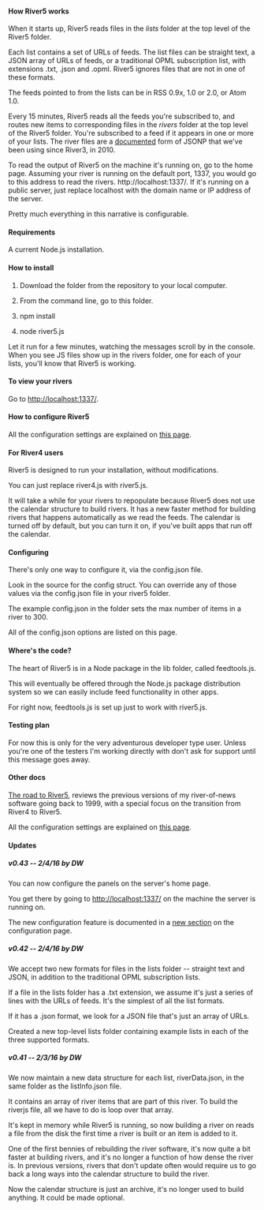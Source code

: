 #### How River5 works

When it starts up, River5 reads files in the <i>lists</i> folder at the top level of the River5 folder.

Each list contains a set of URLs of feeds. The list files can be straight text, a JSON array of URLs of feeds, or a traditional OPML subscription list, with extensions .txt, .json and .opml.  River5 ignores files that are not in one of these formats.

The feeds pointed to from the lists can be in RSS 0.9x, 1.0 or 2.0, or Atom 1.0.

Every 15 minutes, River5 reads all the feeds you're subscribed to, and routes new items to corresponding files in the <i>rivers</i> folder at the top level of the River5 folder. You're subscribed to a feed if it appears in one or more of your lists. The river files are a <a href="http://riverjs.org/">documented</a> form of JSONP that we've been using since River3, in 2010.

To read the output of River5 on the machine it's running on, go to the home page. Assuming your river is running on the default port, 1337, you would go to this address to read the rivers. http://localhost:1337/. If it's running on a public server, just replace localhost with the domain name or IP address of the server. 

Pretty much everything in this narrative is configurable. 

#### Requirements

A current Node.js installation. 

#### How to install

1. Download the folder from the repository to your local computer. 

2. From the command line, go to this folder.

3. npm install

4. node river5.js

Let it run for a few minutes, watching the messages scroll by in the console. When you see JS files show up in the rivers</i> folder, one for each of your lists, you'll know that River5 is working. 

#### To view your rivers

Go to <a href="http://localhost:1337/">http://localhost:1337/</a>.

#### How to configure River5

All the configuration settings are explained on <a href="https://github.com/scripting/river5/blob/master/docs/CONFIG.md">this page</a>. 

#### For River4 users

River5 is designed to run your installation, without modifications. 

You can just replace river4.js with river5.js.

It will take a while for your rivers to repopulate because River5 does not use the calendar structure to build rivers. It has a new faster method for building rivers that happens automatically as we read the feeds. The calendar is turned off by default, but you can turn it on, if you've built apps that run off the calendar. 

#### Configuring

There's only one way to configure it, via the config.json file.

Look in the source for the config struct. You can override any of those values via the config.json file in your river5 folder.

The example config.json in the folder sets the max number of items in a river to 300.

All of the config.json options are listed on this page.

#### Where's the code?

The heart of River5 is in a Node package in the lib folder, called feedtools.js.

This will eventually be offered through the Node.js package distribution system so we can easily include feed functionality in other apps.

For right now, feedtools.js is set up just to work with river5.js. 

#### Testing plan

For now this is only for the very adventurous developer type user. Unless you're one of the testers I'm working directly with don't ask for support until this message goes away.

#### Other docs

<a href="https://github.com/scripting/river5/blob/master/docs/ROADTORIVER5.md">The road to River5</a>, reviews  the previous versions of my river-of-news software going back to 1999, with a special focus on the transition from River4 to River5. 

All the configuration settings are explained on <a href="https://github.com/scripting/river5/blob/master/docs/CONFIG.md">this page</a>. 

#### Updates

##### v0.43 -- 2/4/16 by DW

You can now configure the panels on the server's home page. 

You get there by going to <a href="http://localhost:1337/">http://localhost:1337/</a> on the machine the server is running on. 

The new configuration feature is documented in a <a href="https://github.com/scripting/river5/blob/master/docs/CONFIG.md#configuring-the-home-page">new section</a> on the configuration page.

##### v0.42 -- 2/4/16 by DW

We accept two new formats for files in the lists folder -- straight text and JSON, in addition to the traditional OPML subscription lists.

If a file in the lists folder has a .txt extension, we assume it's just a series of lines with the URLs of feeds. It's the simplest of all the list formats. 

If it has a .json format, we look for a JSON file that's just an array of URLs. 

Created a new top-level lists folder containing example lists in each of the three supported formats. 

##### v0.41 -- 2/3/16 by DW

We now maintain a new data structure for each list, riverData.json, in the same folder as the listInfo.json file.

It contains an array of river items that are part of this river. To build the riverjs file, all we have to do is loop over that array. 

It's kept in memory while River5 is running, so now building a river on reads a file from the disk the first time a river is built or an item is added to it. 

One of the first bennies of rebuilding the river software, it's now quite a bit faster at building rivers, and it's no longer a function of how dense the river is. In previous versions, rivers that don't update often would require us to go back a long ways into the calendar structure to build the river. 

Now the calendar structure is just an archive, it's no longer used to build anything. It could be made optional. 

